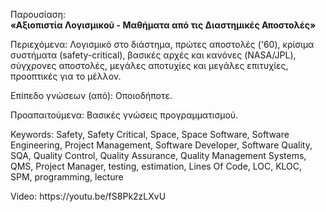 Παρουσίαση:<br/>
<b>«Αξιοπιστία Λογισμικού - Μαθήματα από τις Διαστημικές Αποστολές»</b>

<p>Περιεχόμενα: Λογισμικό στο διάστημα, πρώτες αποστολές ('60), κρίσιμα συστήματα (safety-critical), βασικές αρχές και κανόνες (NASA/JPL), σύγχρονες αποστολές, μεγάλες αποτυχίες και μεγάλες επιτυχίες, προοπτικές για το μέλλον.</p>
<p>Επίπεδο γνώσεων (από): Οποιοδήποτε.</p>
<p>Προαπαιτούμενα: Βασικές γνώσεις προγραμματισμού.</p>
<p>Keywords: Safety, Safety Critical, Space, Space Software, Software Engineering, Project Management, Software Developer, Software Quality, SQA, Quality Control, Quality Assurance, Quality Management Systems, QMS, Project Manager, testing, estimation, Lines Of Code, LOC, KLOC, SPM, programming, lecture</p>
<p>Video: https://youtu.be/fS8Pk2zLXvU</p>
